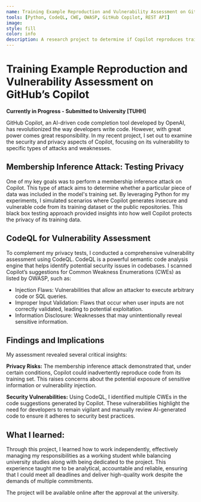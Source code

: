 ```yaml
---
name: Training Example Reproduction and Vulnerability Assessment on GitHub’s Copilot
tools: [Python, CodeQL, CWE, OWASP, GitHub Copilot, REST API]
image: 
style: fill
color: info
description: A research project to determine if Copilot reproduces training data in its output and inject new vulnerabilities to the code.
---
```


# Training Example Reproduction and Vulnerability Assessment on GitHub’s Copilot
**Currently in Progress - Submitted to University [TUHH]**

GitHub Copilot, an AI-driven code completion tool developed by OpenAI, has revolutionized the way developers write code. However, with great power comes great responsibility. In my recent project, I set out to examine the security and privacy aspects of Copilot, focusing on its vulnerability to specific types of attacks and weaknesses.

## Membership Inference Attack: Testing Privacy
One of my key goals was to perform a membership inference attack on Copilot. This type of attack aims to determine whether a particular piece of data was included in the model's training set. By leveraging Python for my experiments, I simulated scenarios where Copilot generates insecure and vulnerable code from its training dataset or the public repositories. This black box testing approach provided insights into how well Copilot protects the privacy of its training data.

## CodeQL for Vulnerability Assessment
To complement my privacy tests, I conducted a comprehensive vulnerability assessment using CodeQL. CodeQL is a powerful semantic code analysis engine that helps identify potential security issues in codebases. I scanned Copilot’s suggestions for Common Weakness Enumerations (CWEs) as listed by OWASP, such as:

* Injection Flaws: Vulnerabilities that allow an attacker to execute arbitrary code or SQL queries.
* Improper Input Validation: Flaws that occur when user inputs are not correctly validated, leading to potential exploitation.
* Information Disclosure: Weaknesses that may unintentionally reveal sensitive information.

## Findings and Implications
My assessment revealed several critical insights:

**Privacy Risks:** The membership inference attack demonstrated that, under certain conditions, Copilot could inadvertently reproduce code from its training set. This raises concerns about the potential exposure of sensitive information or vulnerability injection.

**Security Vulnerabilities:** Using CodeQL, I identified multiple CWEs in the code suggestions generated by Copilot. These vulnerabilities highlight the need for developers to remain vigilant and manually review AI-generated code to ensure it adheres to security best practices.

<!-- ## Conclusion
As AI-driven tools like GitHub Copilot become integral to software development, it's crucial to continuously evaluate their security and privacy implications. My project underscores the importance of rigorous testing and vulnerability assessments to safeguard against potential risks. By understanding and addressing these vulnerabilities, we can better protect sensitive information and enhance the overall security of AI-powered development tools. -->

## What I learned:
Through this project, I learned how to work independently, effectively managing my responsibilities as a working student while balancing university studies along with being dedicated to the project. This experience taught me to be analytical, accountable and reliable, ensuring that I could meet all deadlines and deliver high-quality work despite the demands of multiple commitments.

<p class="text-center">
<!-- {% include elements/button.html link="https://github.com/tiramdasg/bored-coyote.git" text="See the Project" %} -->
The project will be available online after the approval at the university.
</p>